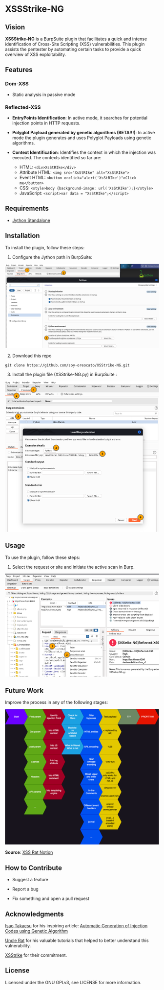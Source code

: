 # XSSStrike-NG

## Vision

**XSSStrike-NG** is a BurpSuite plugin that facilitates a quick and intense identification of Cross-Site Scripting (XSS) vulnerabilities. This plugin assists the pentester by automating certain tasks to provide a quick overview of XSS exploitability.

## Features

### Dom-XSS

- Static analysis in passive mode

### Reflected-XSS

- **EntryPoints Identification**: In active mode, it searches for potential injection points in HTTP requests.

- **Polyglot Payload generated by genetic algorithms (BETA!!!)**: In active mode the plugin generates and uses Polyglot Payloads using genetic algorithms.

- **Context Identification**: Identifies the context in which the injection was executed. The contexts identified so far are: 
	- HTML: `<div>XsStRIke</div>`
	- Attribute HTML: `<img src="XsStRIke" alt="XsStRIke">`
	- Event HTML: `<button onclick="alert('XsStRIke')">Click me</button>`
	- CSS: `<style>body {background-image: url('XsStRIke');}</style>`
	- JavaScript: `<script>var data = "XsStRIke";</script>`

## Requirements

- [Jython Standalone](https://www.jython.org/download.html)

## Installation

To install the plugin, follow these steps:

1. Configure the Jython path in BurpSuite:

![install_1](./images/install_1.png)

2. Download this repo
```shell
git clone https://github.com/soy-oreocato/XSStrike-NG.git
```

3. Install the plugin file (XSStrike-NG.py) in BurpSuite :

![install_2](./images/install_2.png)

## Usage

To use the plugin, follow these steps:

1. Select the request or site and initiate the active scan in Burp.

![usage_1](./images/uso_1.png)


## Future Work

Improve the process in any of the following stages:

![Uncle Rat Method](./images/uncle_rat_method.png)

**Source**: [XSS Rat Notion](https://thexssrat.notion.site/XSS-0ad0878f33094ea6b8ac90e94c2b0dc2)


## How to Contribute

- Suggest a feature

- Report a bug

- Fix something and open a pull request

## Acknowledgments

[Isao Takaesu](https://www.mbsd.jp/research/i.takaesu/) for his inspiring article: [Automatic Generation of Injection Codes using Genetic Algorithm](https://www.mbsd.jp/research/20170921/genetic-algorithm/)

[Uncle Rat](https://x.com/theXSSrat) for his valuable tutorials that helped to better understand this vulnerability.

[XSStrike](https://github.com/s0md3v/XSStrike) for their commitment.


## License

Licensed under the GNU GPLv3, see LICENSE for more information.

